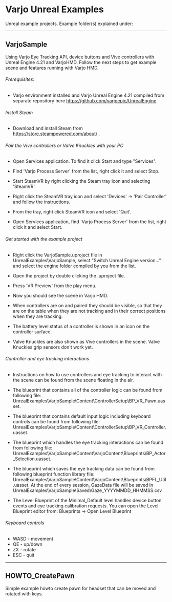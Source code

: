 # Varjo Unreal Examples
Unreal example projects. Example folder(s) explained under:

-----------------------------------------------------------------------------------------------------

## VarjoSample

Using Varjo Eye Tracking API, device buttons and Vive controllers with Unreal Engine 4.21 and VarjoHMD.
Follow the next steps to get example scene and features running with Varjo HMD.
###### Prerequisites:

- Varjo environment installed and Varjo Unreal Engine 4.21 compiled from separate repository here https://github.com/varjoepic/UnrealEngine

###### Install Steam

- Download and install Steam from https://store.steampowered.com/about/ .

###### Pair the Vive controllers or Valve Knuckles with your PC

- Open Services application. To find it click Start and type "Services".

- Find 'Varjo Process Server' from the list, right click it and select Stop.

- Start SteamVR by right clicking the Steam tray icon and selecting 'SteamVR'.

- Right click the SteamVR tray icon and select 'Devices' -> 'Pair Controller' and follow
  the instructions.

- From the tray, right click SteamVR icon and select 'Quit'.

- Open Services application, find 'Varjo Process Server' from the list, right click it and
  select Start.

###### Get started with the example project

- Right click the VarjoSample.uproject file in UnrealExamples\VarjoSample, select
  "Switch Unreal Engine version..." and select the engine folder compiled by you from the list.

- Open the project by double clicking the .uproject file.

- Press 'VR Preview' from the play menu.

- Now you should see the scene in Varjo HMD.

- When controllers are on and paired they should be visible, so that they are on the table when
  they are not tracking and in their correct positions when they are tracking.

- The battery level status of a controller is shown in an icon on the controller surface.

- Valve Knuckles are also shown as Vive controllers in the scene. Valve Knuckles grip sensors don't
  work yet.

###### Controller and eye tracking interactions

- Instructions on how to use controllers and eye tracking to interact with the scene can be found 
  from the scene floating in the air.
	
- The blueprint that contains all of the controller logic can be found from following file:
  UnrealExamples\VarjoSample\Content\ControllerSetup\BP_VR_Pawn.uasset.
  
- The blueprint that contains default input logic including keyboard controls can be found from following file:
  UnrealExamples\VarjoSample\Content\ControllerSetup\BP_VR_Controller.uasset.
	
- The blueprint which handles the eye tracking interactions can be found from following file:
  UnrealExamples\VarjoSample\Content\VarjoContent\Blueprints\BP_Actor_Selection.uasset.
  
- The blueprint which saves the eye tracking data can be found from following blueprint function library file: 
  UnrealExamples\VarjoSample\Content\VarjoContent\Blueprints\BPFL_Util.uasset.
  At the end of every session, GazeData file will be saved in UnrealExamples\VarjoSample\Saved\Gaze_YYYYMMDD_HHMMSS.csv

- The Level Blueprint of the Minimal_Default level handles device button events and eye tracking
  calibration requests. You can open the Level Blueprint editor from:
  Blueprints -> Open Level Blueprint

###### Keyboard controls
- WASD - movement
- QE - up/down
- ZX - rotate
- ESC - quit
	
-----------------------------------------------------------------------------------------------------

## HOWTO_CreatePawn 

Simple example howto create pawn for headset that can be moved and rotated with keys.
